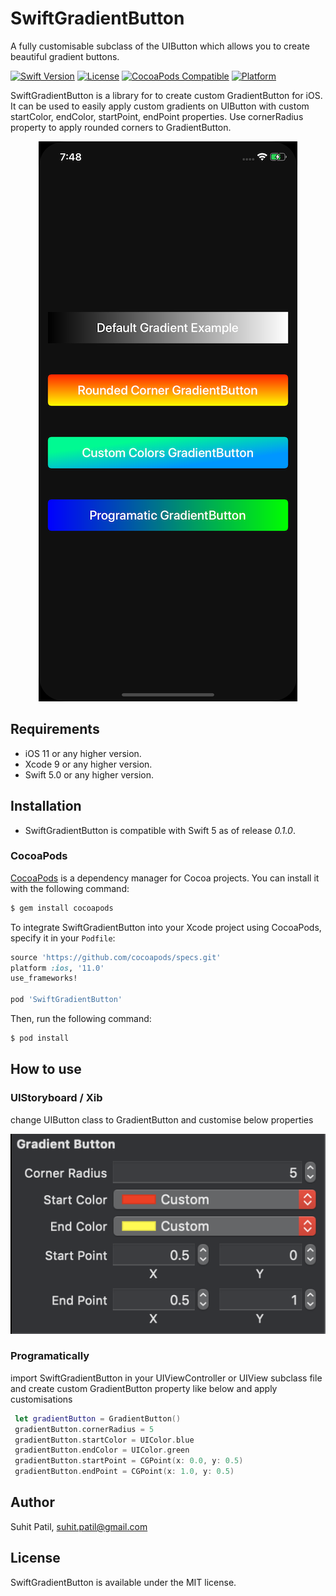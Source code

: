# SwiftGradientButton
A fully customisable subclass of the UIButton which allows you to create beautiful gradient buttons.

[![Swift Version][swift-image]][swift-url]
[![License][license-image]][license-url]
[![CocoaPods Compatible](https://img.shields.io/cocoapods/v/GradientButtonSwift.svg?style=flat)](https://cocoapods.org/pods/SwiftGradientButton) 
[![Platform](https://img.shields.io/badge/platform-ios-lightgrey.svg)](https://cocoapods.org/pods/SwiftGradientButton)

SwiftGradientButton is a library for to create custom GradientButton for iOS. It can be used to easily apply custom gradients on UIButton with custom startColor, endColor, startPoint, endPoint properties. Use cornerRadius property to apply rounded corners to GradientButton.

<p align="center">
  <img src="https://github.com/suhitp/GradientButton/blob/master/GradientButton/Images/gradient_screenshot2.png">
</p>


## Requirements

- iOS 11 or any higher version.
- Xcode 9 or any higher version.
- Swift 5.0 or any higher version.

## Installation

- SwiftGradientButton is compatible with Swift 5 as of release *0.1.0*. 

### CocoaPods

[CocoaPods](http://cocoapods.org) is a dependency manager for Cocoa projects. You can install it with the following command:

```bash
$ gem install cocoapods
```

To integrate SwiftGradientButton into your Xcode project using CocoaPods, specify it in your `Podfile`:

```ruby
source 'https://github.com/cocoapods/specs.git'
platform :ios, '11.0'
use_frameworks!

pod 'SwiftGradientButton'
```

Then, run the following command:

```bash
$ pod install
```

## How to use 

### UIStoryboard / Xib
change UIButton class to GradientButton and customise below properties

<p align="center">
  <img src="https://github.com/suhitp/GradientButton/blob/master/GradientButton/Images/custom_gradients.png">
</p>

### Programatically
import SwiftGradientButton in your UIViewController or UIView subclass file and create custom GradientButton property like below and apply customisations

```swift
 let gradientButton = GradientButton()
 gradientButton.cornerRadius = 5
 gradientButton.startColor = UIColor.blue
 gradientButton.endColor = UIColor.green
 gradientButton.startPoint = CGPoint(x: 0.0, y: 0.5)
 gradientButton.endPoint = CGPoint(x: 1.0, y: 0.5)
```

## Author

Suhit Patil, suhit.patil@gmail.com

## License

SwiftGradientButton is available under the MIT license.

[swift-image]:https://img.shields.io/badge/swift-5.0-orange.svg
[swift-url]: https://swift.org/
[license-image]: https://img.shields.io/github/license/roydenrego/GradientButtonSwift.svg
[license-url]: https://github.com/suhitp/GradientButton/blob/master/LICENSE
